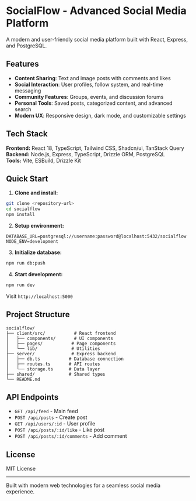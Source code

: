 # SocialFlow - Advanced Social Media Platform

A modern and user-friendly social media platform built with React, Express, and PostgreSQL.

## Features

- **Content Sharing**: Text and image posts with comments and likes
- **Social Interaction**: User profiles, follow system, and real-time messaging
- **Community Features**: Groups, events, and discussion forums
- **Personal Tools**: Saved posts, categorized content, and advanced search
- **Modern UX**: Responsive design, dark mode, and customizable settings

## Tech Stack

**Frontend:** React 18, TypeScript, Tailwind CSS, Shadcn/ui, TanStack Query  
**Backend:** Node.js, Express, TypeScript, Drizzle ORM, PostgreSQL  
**Tools:** Vite, ESBuild, Drizzle Kit

## Quick Start

1. **Clone and install:**
```bash
git clone <repository-url>
cd socialflow
npm install
```

2. **Setup environment:**
```env
DATABASE_URL=postgresql://username:password@localhost:5432/socialflow
NODE_ENV=development
```

3. **Initialize database:**
```bash
npm run db:push
```

4. **Start development:**
```bash
npm run dev
```

Visit `http://localhost:5000`

## Project Structure

```
socialflow/
├── client/src/           # React frontend
│   ├── components/       # UI components
│   ├── pages/           # Page components
│   └── lib/             # Utilities
├── server/              # Express backend
│   ├── db.ts           # Database connection
│   ├── routes.ts       # API routes
│   └── storage.ts      # Data layer
├── shared/             # Shared types
└── README.md
```

## API Endpoints

- `GET /api/feed` - Main feed
- `POST /api/posts` - Create post
- `GET /api/users/:id` - User profile
- `POST /api/posts/:id/like` - Like post
- `POST /api/posts/:id/comments` - Add comment

## License

MIT License

---

Built with modern web technologies for a seamless social media experience.
